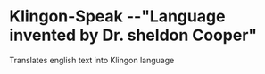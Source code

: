 # Klingon-Speak --"Language invented by Dr. sheldon Cooper"
 Translates english text into Klingon language

